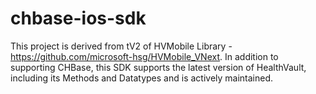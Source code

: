 # chbase-ios-sdk
This project is derived from tV2 of HVMobile Library - https://github.com/microsoft-hsg/HVMobile_VNext. In addition to supporting CHBase, this SDK supports the latest version of HealthVault, including its Methods and Datatypes and is actively maintained.
